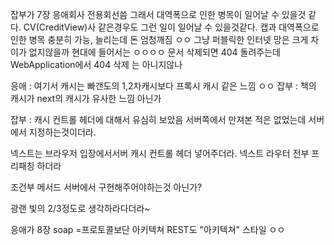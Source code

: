 잡부가 7장
응애회사 전용회선씀 그래서 대역폭으로 인한 병목이 일어날 수 있을것 같다.
CV(CreditView)사 같은경우도 그런 일이 일어날 수 있을것같다.
캡과 대역폭으로 인한 병목 충분히 가능, 늘리는데 돈 엄청깨짐 ㅇㅇ
그냥 퍼블릭한 인터넷 망은 크게 차이가 없지않을까 현대에 들어서는 ㅇㅇㅇㅇ
문서 삭제되면 404 돌려주는데 WebApplication에서 404 삭제 는 아니지않나

응애 : 여기서 캐시는 빠갠도의 1,2차캐시보다 프록시 캐시 같은 느낌 ㅇㅇ
잡부 : 책의 캐시가 next의 캐시가 유사한 느낌 아닌가

잡부 : 캐시 컨트롤 헤더에 대해서 유심히 보았음 서버쪽에서 만져본 적은 없었는데 서버에서 지정하는것이더라.

넥스트는 브라우저 입장에서서버 캐시 컨트롤 헤더 넣어주더라.
넥스트 라우터 전부 프리패칭 하더라

조건부 메서드 서버에서 구현해주어야하는것 아닌가?

 광랜 빛의 2/3정도로 생각하라다더라~


응애가 8장
soap =프로토콜보단 아키텍쳐
REST도 "아키텍쳐" 스타일 ㅇㅇ